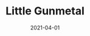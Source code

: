 ---
description: "Pattern%3A%20Little%20%7C%20Color%3A%20Gunmetal%20%7C%20Width%3A%2054%u201D%20%7C%20Content%3A%20100%25%20Polyester%20%7C%20Abrasion%3A%2050%2C000%20Double%20Rubs%20-%20Wyzenbeek%20Method%20%7C%20Repeat%3A%20n/a%20%7C%20Finish%3A%20INCASE%20by%20CRYPTON%20%7C%20Flammability%3A%20NFPA%20260%2C%20UFAC%20Class%201%2C%20CAL%20117%20%7C%20Applications%3A%20Contract%20/%20Hospitality%2C%20Residential%20%7C%20"
tags: 
  - "Lark Fontaine"
  - "Little"
  - "Textiles"
image_primary: "img/Gunmetal_large.jpg"
href: "https://www.larkfontaine.com/collections/textiles/products/little-gunmetal"
designer: "Lark Fontaine"
title: "Little Gunmetal"
category: "Textiles"
subtitle: ""
manufacturer: "Lark Fontaine"
slug: "/manufacturers/lark-fontaine/textiles/lark-fontaine-little-gunmetal"
date: "2021-04-01"
---